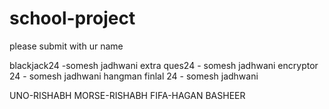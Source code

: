 # school-project
please submit with ur name

blackjack24 -somesh jadhwani 
extra ques24 - somesh jadhwani 
encryptor 24 - somesh jadhwani 
hangman finlal 24 - somesh jadhwani 

UNO-RISHABH
MORSE-RISHABH
FIFA-HAGAN BASHEER









